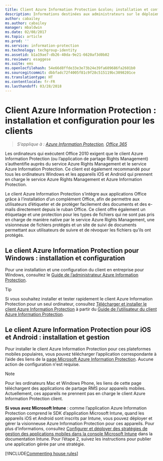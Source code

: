 ```yaml
---
title: Client Azure Information Protection &colon; installation et configuration
description: Informations destinées aux administrateurs sur le déploiement du client Azure Information Protection sur les ordinateurs et appareils mobiles Windows.
author: cabailey
ms.author: cabailey
manager: mbaldwin
ms.date: 02/08/2017
ms.topic: article
ms.prod: ''
ms.service: information-protection
ms.technology: techgroup-identity
ms.assetid: b1a19ae7-db26-40da-9e21-6620af3d0b02
ms.reviewer: esaggese
ms.suite: ems
ms.openlocfilehash: 54e66d8ffde33e3e73b24e39fa609686fa2601b0
ms.sourcegitcommit: dbbfadc72f4005f81c9f28c515119bc3098201ce
ms.translationtype: HT
ms.contentlocale: fr-FR
ms.lasthandoff: 03/28/2018
---
```

# <a name="azure-information-protection-client-installation-and-configuration-for-clients"></a>Client Azure Information Protection : installation et configuration pour les clients

>*S’applique à : [Azure Information Protection](https://azure.microsoft.com/pricing/details/information-protection), [Office 365](http://download.microsoft.com/download/E/C/F/ECF42E71-4EC0-48FF-AA00-577AC14D5B5C/Azure_Information_Protection_licensing_datasheet_EN-US.pdf)*

Les ordinateurs qui exécutent Office 2010 exigent que le client Azure Information Protection (ou l’application de partage Rights Management) s’authentifie auprès du service Azure Rights Management et le service Azure Information Protection. Ce client est également recommandé pour tous les ordinateurs Windows et les appareils iOS et Android qui prennent en charge le service Azure Rights Management et Azure Information Protection. 

Le client Azure Information Protection s’intègre aux applications Office grâce à l’installation d’un complément Office, afin de permettre aux utilisateurs d’étiqueter et de protéger facilement des documents et des e-mails directement depuis le ruban Office. Ce client offre également un étiquetage et une protection pour les types de fichiers qui ne sont pas pris en charge de manière native par le service Azure Rights Management, une visionneuse de fichiers protégés et un site de suivi de documents permettant aux utilisateurs de suivre et de révoquer les fichiers qu’ils ont protégés.

## <a name="the-azure-information-protection-client-for-windows-installation-and-configuration"></a>Le client Azure Information Protection pour Windows : installation et configuration
Pour une installation et une configuration du client en entreprise pour Windows, consultez le [Guide de l’administrateur Azure Information Protection](../rms-client/client-admin-guide.md).

> [!TIP]
> Si vous souhaitez installer et tester rapidement le client Azure Information Protection pour un seul ordinateur, consultez [Télécharger et installer le client Azure Information Protection](../rms-client/install-client-app.md) à partir du [Guide de l’utilisateur du client Azure Information Protection](../rms-client/client-user-guide.md).

## <a name="the-azure-information-protection-client-for-ios-and-android-installation-and-management"></a>Le client Azure Information Protection pour iOS et Android : installation et gestion
Pour installer le client Azure Information Protection pour ces plateformes mobiles populaires, vous pouvez télécharger l’application correspondante à l’aide des liens de la [page Microsoft Azure Information Protection](http://go.microsoft.com/fwlink/?LinkId=303970). Aucune action de configuration n'est requise.

> [!NOTE]
> Pour les ordinateurs Mac et Windows Phone, les liens de cette page téléchargent des applications de partage RMS pour appareils mobiles. Actuellement, ces appareils ne prennent pas en charge le client Azure Information Protection client.

**Si vous avez Microsoft Intune** : comme l’application Azure Information Protection comprend le SDK d’application Microsoft Intune, quand les appareils iOS et Android sont inscrits par Intune, vous pouvez déployer et gérer la visionneuse Azure Information Protection pour ces appareils. Pour plus d’informations, consultez [Configurer et déployer des stratégies de gestion des applications mobiles dans la console Microsoft Intune](/intune/deploy-use/configure-and-deploy-mobile-application-management-policies-in-the-microsoft-intune-console) dans la documentation Intune. Pour l’étape 2, suivez les instructions pour publier une application gérée par une stratégie.

[!INCLUDE[Commenting house rules](../includes/houserules.md)]



